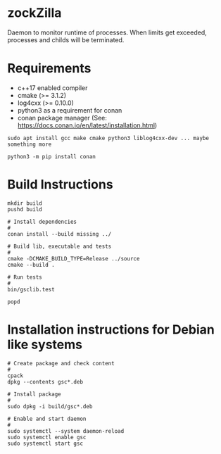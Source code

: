 # zockZilla
Daemon to monitor runtime of processes. When limits get exceeded, 
processes and childs will be terminated.

# Requirements
* c++17 enabled compiler
* cmake (>= 3.1.2)
* log4cxx (>= 0.10.0)
* python3 as a requirement for conan
* conan package manager (See: https://docs.conan.io/en/latest/installation.html)

```
sudo apt install gcc make cmake python3 liblog4cxx-dev ... maybe something more

python3 -m pip install conan
```

# Build Instructions
```
mkdir build
pushd build

# Install dependencies
#
conan install --build missing ../

# Build lib, executable and tests
#
cmake -DCMAKE_BUILD_TYPE=Release ../source
cmake --build .

# Run tests
#
bin/gsclib.test

popd
```

# Installation instructions for Debian like systems
```
# Create package and check content
#
cpack
dpkg --contents gsc*.deb

# Install package
#
sudo dpkg -i build/gsc*.deb

# Enable and start daemon
#
sudo systemctl --system daemon-reload
sudo systemctl enable gsc
sudo systemctl start gsc
```
